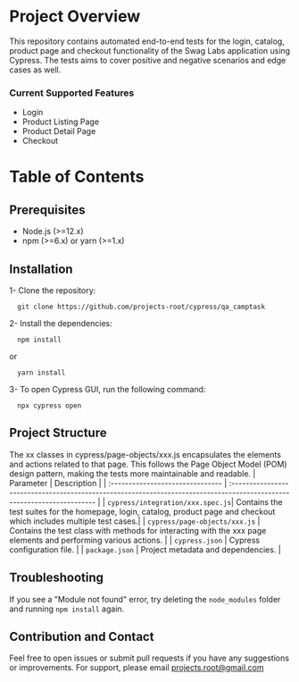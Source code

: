 # Project Overview

This repository contains automated end-to-end tests for the login, catalog, product page and checkout functionality of the Swag Labs application using Cypress. The tests aims to cover positive and negative scenarios and edge cases as well. 

### Current Supported Features
- Login
- Product Listing Page
- Product Detail Page
- Checkout

# Table of Contents
## Prerequisites

 - Node.js (>=12.x)
 - npm (>=6.x) or yarn (>=1.x)
 
## Installation
1- Clone the repository:

```http
  git clone https://github.com/projects-root/cypress/qa_camptask
```
2- Install the dependencies:

```http
  npm install
```
or

```http
  yarn install
```
3- To open Cypress GUI, run the following command:

```http
  npx cypress open
```
## Project Structure
The xx classes in cypress/page-objects/xxx.js encapsulates the elements and actions related to that page. This follows the Page Object Model (POM) design pattern, making the tests more maintainable and readable.
| Parameter                        | Description                                                                                                             |
| :------------------------------- | :---------------------------------------------------------------------------------------------------------------------- |
| `cypress/integration/xxx.spec.js`| Contains the test suites for the homepage, login, catalog, product page and checkout which includes multiple test cases.|
| `cypress/page-objects/xxx.js`    | Contains the test class with methods for interacting with the xxx page elements and performing various actions.         |
| `cypress.json`                   | Cypress configuration file.                                                                                             |
| `package.json`                   | Project metadata and dependencies.                                                                                      |

## Troubleshooting
If you see a "Module not found" error, try deleting the `node_modules` folder and running `npm install` again.

## Contribution and Contact
Feel free to open issues or submit pull requests if you have any suggestions or improvements. For support, please email projects.root@gmail.com

